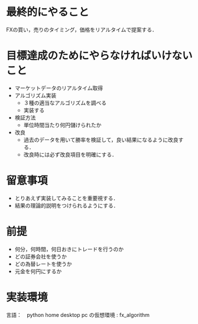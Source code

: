 # 最終的にやること
FXの買い，売りのタイミング，価格をリアルタイムで提案する．

# 目標達成のためにやらなければいけないこと
- マーケットデータのリアルタイム取得
- アルゴリズム実装
	- ３種の適当なアルゴリズムを調べる
	- 実装する
- 検証方法
	- 単位時間当たり何円儲けられたか
- 改良
	- 過去のデータを用いて勝率を検証して，良い結果になるように改良する．
	- 改良時には必ず改良項目を明確にする．

# 留意事項
- とりあえず実装してみることを重要視する．
- 結果の理論的説明をつけられるようにする．

# 前提
- 何分，何時間，何日おきにトレードを行うのか
- どの証券会社を使うか
- どの為替レートを使うか
- 元金を何円にするか

# 実装環境
言語：　python
home desktop pc の仮想環境 : fx_algorithm


